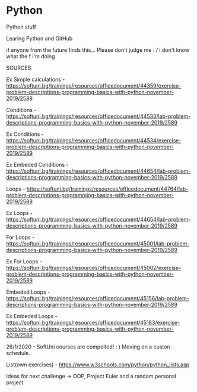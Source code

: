 # Python
Python stuff

Learing Python and GitHub

if anyone from the future finds this... Please don't judge me : /
i don't know what the f i'm doing

SOURCES:

Ex Simple calculations - https://softuni.bg/trainings/resources/officedocument/44359/exercise-problem-descriptions-programming-basics-with-python-november-2019/2589

Conditions - https://softuni.bg/trainings/resources/officedocument/44533/lab-problem-descriptions-programming-basics-with-python-november-2019/2589

Ex Conditions - https://softuni.bg/trainings/resources/officedocument/44534/exercise-problem-descriptions-programming-basics-with-python-november-2019/2589

Ex Embeded Conditions - https://softuni.bg/trainings/resources/officedocument/44654/lab-problem-descriptions-programming-basics-with-python-november-2019/2589

Loops - https://softuni.bg/trainings/resources/officedocument/44764/lab-problem-descriptions-programming-basics-with-python-november-2019/2589

Ex Loops - https://softuni.bg/trainings/resources/officedocument/44654/lab-problem-descriptions-programming-basics-with-python-november-2019/2589

For Loops - https://softuni.bg/trainings/resources/officedocument/45001/lab-problem-descriptions-programming-basics-with-python-november-2019/2589

Ex For Loops - https://softuni.bg/trainings/resources/officedocument/45002/exercise-problem-descriptions-programming-basics-with-python-november-2019/2589

Embeded Loops - https://softuni.bg/trainings/resources/officedocument/45156/lab-problem-descriptions-programming-basics-with-python-november-2019/2589

Ex Embeded Loops - https://softuni.bg/trainings/resources/officedocument/45183/exercise-problem-descriptions-programming-basics-with-python-november-2019/2589

26/1/2020 - SoftUni courses are compelted! : ) Moving on a custon schedule.

List(own exercises) - https://www.w3schools.com/python/python_lists.asp

Ideas for next challenge -> OOP, Project Euler and a random personal project